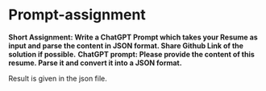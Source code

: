 # Prompt-assignment
**Short Assignment: Write a ChatGPT Prompt which takes your Resume as input and parse the content in JSON format. Share Github Link of the solution if possible.**
**ChatGPT prompt: Please provide the content of this resume. Parse it and convert it into a JSON format.**

Result is given in the json file.
